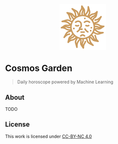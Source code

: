 <p align="center">
    <img src="./logo.svg" width="30%"/>
</p>

# Cosmos Garden
> Daily horoscope powered by Machine Learning

## About

TODO

## License

This work is licensed under [CC-BY-NC 4.0](https://creativecommons.org/licenses/by-nc/4.0/)

